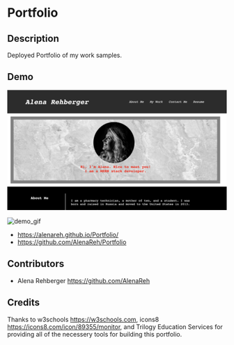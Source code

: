 # Portfolio

## Description

Deployed Portfolio of my work samples.
​
## Demo

![demo_still](assets/images/Demo.png)

![demo_gif](assets/images/portfolio.gif)

* https://alenareh.github.io/Portfolio/
* https://github.com/AlenaReh/Portfolio


## Contributors

- Alena Rehberger <https://github.com/AlenaReh>
​
## Credits

Thanks to w3schools <https://w3schools.com>, icons8 <https://icons8.com/icon/89355/monitor>, and Trilogy Education Services for providing all of the necessery tools for building this portfolio.

